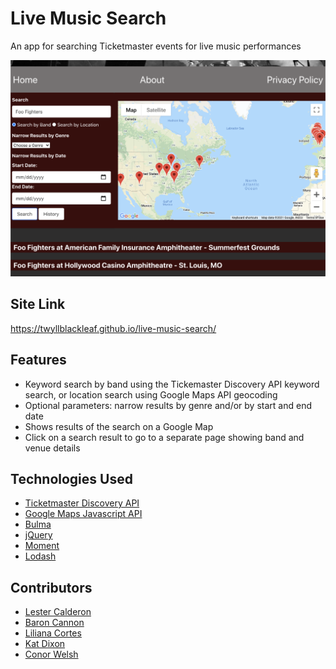 # Live Music Search

An app for searching Ticketmaster events for live music performances

![A screenshot of the app showing a search for Foo Fighters concerts with a date range and Google Maps](./assets/Images/screenshot-1.png)

## Site Link

<https://twyllblackleaf.github.io/live-music-search/>

## Features

- Keyword search by band using the Tickemaster Discovery API keyword search, or location search using Google Maps API geocoding
- Optional parameters: narrow results by genre and/or by start and end date
- Shows results of the search on a Google Map
- Click on a search result to go to a separate page showing band and venue details

## Technologies Used

- [Ticketmaster Discovery API](https://developer.ticketmaster.com/products-and-docs/apis/discovery-api/v2/)
- [Google Maps Javascript API](https://developers.google.com/maps/documentation/javascript/overview)
- [Bulma](https://bulma.io/)
- [jQuery](https://jquery.com/)
- [Moment](https://momentjs.com/)
- [Lodash](https://lodash.com/)

## Contributors 

- [Lester Calderon](https://github.com/lest210)
- [Baron Cannon](https://github.com/BCannon88)
- [Liliana Cortes](https://github.com/lilianaCortes1901) 
- [Kat Dixon](https://github.com/TwyllBlackleaf)
- [Conor Welsh](https://github.com/cpwelsh)